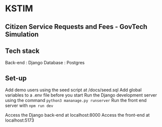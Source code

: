 # KSTIM

## Citizen Service Requests and Fees - GovTech Simulation 

## Tech stack 

Back-end : Django
Database : Postgres

## Set-up 
Add demo users using the seed script at /docs/seed.sql
Add global variables to a .env file before you start 
Run the Django development server using the command `python3 mananage.py runserver`
Run the front end server with `npm run dev`

Access the Django back-end at localhost:8000
Access the front-end at localhost:5173


